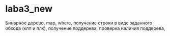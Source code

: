 # laba3_new
Бинарное дерево, map, where, получение строки в виде заданного обхода (клп и плк), получение поддерева, проверка наличия поддерева, 
